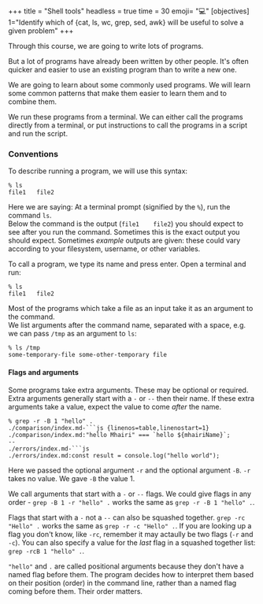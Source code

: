 +++
title = "Shell tools"
headless = true
time = 30
emoji= "💻"
[objectives]
    1="Identify which of {cat, ls, wc, grep, sed, awk} will be useful to solve a given problem"
+++

Through this course, we are going to write lots of programs.

But a lot of programs have already been written by other people. It's often quicker and easier to use an existing program than to write a new one.

We are going to learn about some commonly used programs. We will learn some common patterns that make them easier to learn them and to combine them.

We run these programs from a terminal. We can either call the programs directly from a terminal, or put instructions to call the programs in a script and run the script.

### Conventions

To describe running a program, we will use this syntax:

```console
% ls
file1   file2
```

Here we are saying: At a terminal prompt (signified by the `%`), run the command `ls`.\
Below the command is the output (`file1    file2`) you should expect to see after you run the command. Sometimes this is the exact output you should expect. Sometimes _example_ outputs are given: these could vary according to your filesystem, username, or other variables.

To call a program, we type its name and press enter.  Open a terminal and run:

```console
% ls
file1   file2
```

Most of the programs which take a file as an input take it as an argument to the command.\
We list arguments after the command name, separated with a space, e.g. we can pass `/tmp` as an argument to `ls`:

```console
% ls /tmp
some-temporary-file some-other-temporary file
```

#### Flags and arguments

Some programs take extra arguments. These may be optional or required. Extra arguments generally start with a `-` or `--` then their name.  If these extra arguments take a value, expect the value to come _after_ the name.

```console
% grep -r -B 1 "hello" .
./comparison/index.md-```js {linenos=table,linenostart=1}
./comparison/index.md:"hello Mhairi" === `hello ${mhairiName}`;
--
./errors/index.md-```js
./errors/index.md:const result = console.log("hello world");
```

Here we passed the optional argument `-r` and the optional argument `-B`. `-r` takes no value. We gave `-B` the value 1. 

We call arguments that start with a `-` or `--` flags. We could give flags in any order - `grep -B 1 -r "hello" .` works the same as `grep -r -B 1 "hello" .`.

Flags that start with a `-` not a `--` can also be squashed together. `grep -rc "Hello" .` works the same as `grep -r -c "Hello" .`. If you are looking up a flag you don't know, like `-rc`, remember it may actaully be two flags (`-r` and `-c`). You can also specify a value for the _last_ flag in a squashed together list: `grep -rcB 1 "hello" .`.

`"hello"` and `.` are called positional arguments because they don't have a named flag before them. The program decides how to interpret them based on their position (order) in the command line, rather than a named flag coming before them. Their order matters.
